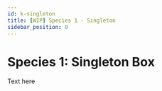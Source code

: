 ```yaml
---
id: k-singleton
title: [WIP] Species 1 - Singleton
sidebar_position: 0
---
```


# Species 1: Singleton Box

Text here
